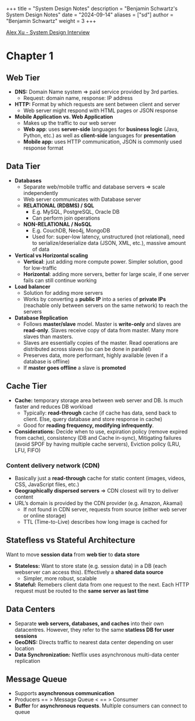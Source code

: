 +++
title = "System Design Notes"
description = "Benjamin Schwartz's System Design Notes"
date = "2024-09-14"
aliases = ["sd"]
author = "Benjamin Schwartz"
weight = 3
+++

[Alex Xu - System Design Interview](https://www.amazon.com.au/System-Design-Interview-insiders-Second/dp/B08CMF2CQF)

# Chapter 1

## Web Tier

- **DNS:** Domain Name system ⇒ paid service provided by 3rd parties.
    - Request: domain name, response: IP address
- **HTTP:** Format by which requests are sent between client and server
    - Web server might respond with HTML pages or JSON response
- **Mobile Application vs. Web Application**
    - Makes up the traffic to our web server
    - **Web app**: uses **server-side** languages for **business logic** (Java, Python, etc.) as well as **client-side** languages for **presentation**
    - **Mobile app:** uses HTTP communication, JSON is commonly used response format

## Data Tier

- **Databases**
    - Separate web/mobile traffic and database servers ⇒ scale independently
    - Web server communicates with Database server
    - **RELATIONAL (RDBMS) / SQL**
        - E.g. MySQL, PostgreSQL, Oracle DB
        - Can perform join operations
    - **NON-RELATIONAL / NoSQL**
        - E.g. CouchDB, Neo4j, MongoDB
        - Used for: super-low latency, unstructured (not relational), need to serialize/deserialize data (JSON, XML, etc.), massive amount of data
- **Vertical vs Horizontal scaling**
    - **Vertical**: just adding more compute power. Simpler solution, good for low-traffic
    - **Horizontal**: adding more servers, better for large scale, if one server fails can still continue working
- **Load balancer**
    - Solution for adding more servers
    - Works by converting a **public IP** into a series of **private IPs** (reachable only between servers on the same network) to reach the servers
- **Database Replication**
    - Follows **master/slave** model. Master is **write-only** and slaves are **read-only**. Slaves receive copy of data from master. Many more slaves than masters.
    - Slaves are essentially copies of the master. Read operations are distributed across slaves (so can be done in parallel)
    - Preserves data, more performant, highly available (even if a database is offline)
    - If **master goes offline** a slave is **promoted**

## Cache Tier

- **Cache:** temporary storage area between web server and DB. Is much faster and reduces DB workload
    - Typically: **read-through** cache (if cache has data, send back to client. Else, query database and store response in cache)
    - Good for **reading frequency, modifying infrequently**.
- **Considerations:** Decide when to use, expiration policy (remove expired from cache), consistency (DB and Cache in-sync), Mitigating failures (avoid SPOF by having multiple cache servers), Eviction policy (LRU, LFU, FIFO)

### Content delivery network (CDN)

- Basically just a **read-through** cache for static content (images, videos, CSS, JavaScript files, etc.)
- **Geographically dispersed servers** ⇒ CDN closest will try to deliver content
- URL’s domain is provided by the CDN provider (e.g. Amazon, Akamai)
    - If not found in CDN server, requests from source (either web server or online storage)
    - TTL (Time-to-Live) describes how long image is cached for

## Statefless vs Stateful Architecture

Want to move **session data** from **web tier** to **data store**

- **Stateless:** Want to store state (e.g. session data) in a DB (each webserver can access this). Effectively a **shared data source**
    - Simpler, more robust, scalable
- **Stateful:** Remebers client data from one request to the next. Each HTTP request must be routed to the **same server as last time**

## Data Centers

- Separate **web servers, databases, and caches** into their own datacentres. However, they refer to the same **statless DB for user sessions**
- **GeoDNS:** Directs traffic to nearest data center depending on user location
- **Data Synchronization:** Netflix uses asynchronous multi-data center replication

## Message Queue

- Supports **asynchronous communication**
- Producers == > Message Queue < == > Consumer
- **Buffer** for **asynchronous requests**. Multiple consumers can connect to queue

